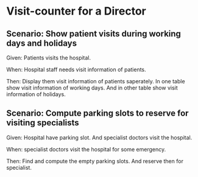 # Visit-counter for a Director

## Scenario: Show patient visits during working days and holidays

  Given: Patients visits the hospital.
  
  When: Hospital staff needs visit information of patients.
  
  Then: Display them visit information of patients saperately.
  In one table show visit information of working days.
  And in other table show visit information of holidays.

## Scenario: Compute parking slots to reserve for visiting specialists

  Given: Hospital have parking slot.
  And specialist doctors visit the hospital.
  
  When: specialist doctors visit the hospital for some emergency.
  
  Then: Find and compute the empty parking slots.
  And reserve then for specialist.
